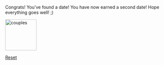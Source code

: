 Congrats! You've found a date! You have now earned a second date! Hope everything goes well! ;) <br>

<img src="https://images.fineartamerica.com/images/artworkimages/mediumlarge/1/couple-walking-on-beach-at-sunset-mikel-martinez-de-osaba.jpg"
alt="couples" style="width:100px;height:100;">

[Reset](../restoffolder/alarm.md)